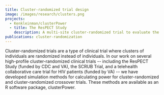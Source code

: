 ```yaml
---
title: Cluster-randomized trial design
image: /images/research/clusters.png
projects:
  - Kenkleinman/clusterPower
  - title: The ResPECT Study
    description: A multi-site cluster-randomized trial to evaluate the comparative effectiveness of health care workers wearing surgical masks or N95 respirators to prevent respiratory infections during influenza season.
publications: cluster-randomization
---
```


Cluster-randomized trials are a type of clinical trial where clusters of individuals are randomized instead of individuals. In our work on several high-profile cluster-randomized clinical trials -- including the ResPECT Study (funded by CDC and VA), the SCRUB Trial, and a telehealth collaborative care trial for HIV patients (funded by VA) -- we have developed simulation methods for calculating power for cluster-randomized and cluster-randomized crossover trials. These methods are available as an R software package, clusterPower.
